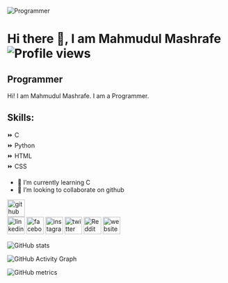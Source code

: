 ![Programmer](https://pbs.twimg.com/profile_banners/1222442423089008640/1661974441/1080x360)
# Hi there 👋, I am Mahmudul Mashrafe                                     </br> ![Profile views](https://gpvc.arturio.dev/mahmudulmashrafe) 
## Programmer

 

Hi! I am Mahmudul Mashrafe. I am a Programmer.

## Skills: 
⏩ C <br>
⏩ Python <br>
⏩ HTML <br>
⏩ CSS <br>

- 🌱 I’m currently learning C 
- 👯 I’m looking to collaborate on github 


[<img src='https://cdn.jsdelivr.net/npm/simple-icons@3.0.1/icons/github.svg' alt='github' height='40'>](https://github.com/mahmudulmashrafe)  
[<img src='https://play-lh.googleusercontent.com/kMofEFLjobZy_bCuaiDogzBcUT-dz3BBbOrIEjJ-hqOabjK8ieuevGe6wlTD15QzOqw' alt='linkedin' height='40'>](https://www.linkedin.com/in/mahmudulmashrafe/)  [<img src='https://cdn.jsdelivr.net/npm/simple-icons@3.0.1/icons/facebook.svg' alt='facebook' height='40'>](https://www.facebook.com/mahmudulmashrafe)  [<img src='https://cdn.jsdelivr.net/npm/simple-icons@3.0.1/icons/instagram.svg' alt='instagram' height='40'>](https://www.instagram.com/mahmudulmashrafe/)  [<img src='https://cdn.jsdelivr.net/npm/simple-icons@3.0.1/icons/twitter.svg' alt='twitter' height='40'>](https://twitter.com/iammashrafe)  [<img src='https://cdn.jsdelivr.net/npm/simple-icons@3.0.1/icons/reddit.svg' alt='Reddit' height='40'>](https://www.reddit.com/user/MahmudulMashrafe)  [<img src='https://cdn.jsdelivr.net/npm/simple-icons@3.0.1/icons/icloud.svg' alt='website' height='40'>](https://mahmudulmashrafe.blogspot.com/)  

![GitHub stats](https://github-readme-stats.vercel.app/api?username=mahmudulmashrafe&show_icons=true)  

![GitHub Activity Graph](https://activity-graph.herokuapp.com/graph?username=mahmudulmashrafe)  

![GitHub metrics](https://metrics.lecoq.io/mahmudulmashrafe)  




